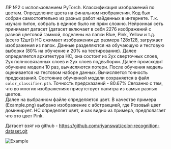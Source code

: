 ЛР №2 с использованием PyTorch.
Классификация изображений по цветам. Определение цвета на финальном изображении.
Код был собран самостоятельно из разных работ найденных в интернете. Т.к. изучаю питон, собрать в единое было не прям сложно.
Нейронная сеть принимает датасет (датасет включает в себя 2276 изображений с разной цветовой гаммой, поделены на папки Blue, Pink, Yellow и т.д. (всего 12шт))
НС сжимает изображения до размера 128х128, загружает изображения из папок. Данные разделяются на обучающую и тестовую выборки (80% на обучение и 20% на тестирование). Далее определяется архитектура НС, она состоит из 2ух сверточных слоев, 2ух полносвязанных слоев и 2ух слоев подвыборки. Далее происходит обучение модели 10 раз, вычисляются потери. После обучения модель оценивается на тестовом наборе данных. Вычисляется точность предсказаний. Состояние обученной модели сохраняется в файл `color_classifier.pth`. 
Точность предсказаний - 80.67% Связанно с тем, что во многих изображениях присутствует палитра из самых разных цветов.  
Далее на выбранном файле определяется цвет.
В качестве примера (Example.png) выбрано изображение с абстракцией, где Розовый цвет доминирует.
НС определяет цвет, и как видно из примера, предполагает что это цвет Pink.

Датасет взят из github - https://github.com/riyanswat/color-recognition-dataset.git

![Example](https://github.com/user-attachments/assets/d6d1f862-03c9-41bd-b24a-bcfadb40fd38)
